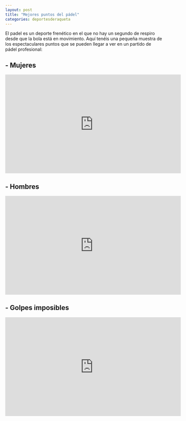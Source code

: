 ```yaml
---
layout: post
title: "Mejores puntos del pádel"
categories: deportesderaqueta
---
```


El padel es un deporte frenético en el que no hay un segundo de respiro desde que la bola está en movimiento. Aquí tenéis una pequeña muestra de los espectaculares puntos que se pueden llegar a ver en un partido de pádel profesional:

## - Mujeres

<iframe width="560" height="315" src="https://www.youtube.com/embed/dinf-oX4vnc" frameborder="0" allow="accelerometer; autoplay; encrypted-media; gyroscope; picture-in-picture" allowfullscreen></iframe>

## - Hombres

<iframe width="560" height="315" src="https://www.youtube.com/embed/RGUOHfNaoco" frameborder="0" allow="accelerometer; autoplay; encrypted-media; gyroscope; picture-in-picture" allowfullscreen></iframe>

## - Golpes imposibles

<iframe width="560" height="315" src="https://www.youtube.com/embed/z2Uq6nPk_GU" frameborder="0" allow="accelerometer; autoplay; encrypted-media; gyroscope; picture-in-picture" allowfullscreen></iframe>

